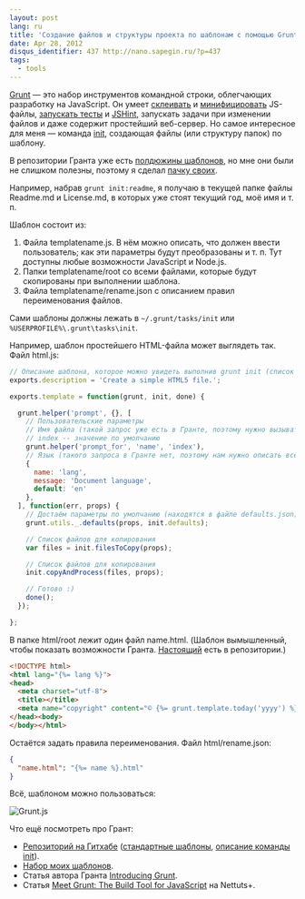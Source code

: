 ```yaml
---
layout: post
lang: ru
title: 'Создание файлов и структуры проекта по шаблонам с помощью Grunt'
date: Apr 28, 2012
disqus_identifier: 437 http://nano.sapegin.ru/?p=437
tags:
  - tools
---
```


[Grunt](https://github.com/cowboy/grunt) — это набор инструментов командной строки, облегчающих разработку на JavaScript. Он умеет [склеивать](https://github.com/cowboy/grunt/blob/master/docs/task_concat.md) и [минифицировать](https://github.com/cowboy/grunt/blob/master/docs/task_min.md) JS-файлы, [запускать тесты](https://github.com/cowboy/grunt/blob/master/docs/task_qunit.md) и [JSHint](https://github.com/cowboy/grunt/blob/master/docs/task_lint.md), запускать задачи при изменении файлов и даже содержит простейший веб-сервер. Но самое интересное для меня — команда [init](https://github.com/cowboy/grunt/blob/master/docs/task_init.md), создающая файлы (или структуру папок) по шаблону.

В репозитории Гранта уже есть [полдюжины шаблонов](https://github.com/cowboy/grunt/tree/master/tasks/init), но мне они были не слишком полезны, поэтому я сделал [пачку своих](https://github.com/sapegin/squirrelstrap).

Например, набрав `grunt init:readme`, я получаю в текущей папке файлы Readme.md и License.md, в которых уже стоят текущий год, моё имя и т. п.

Шаблон состоит из:

1. Файла templatename.js. В нём можно описать, что должен ввести пользователь; как эти параметры будут преобразованы и т. п. Тут доступны любые возможности JavaScript и Node.js.
2. Папки templatename/root со всеми файлами, которые будут скопированы при выполнении шаблона.
3. Файла templatename/rename.json с описанием правил переименования файлов.

Сами шаблоны должны лежать в `~/.grunt/tasks/init` или `%USERPROFILE%\.grunt\tasks\init`.

Например, шаблон простейшего HTML-файла может выглядеть так. Файл html.js:

```javascript
// Описание шаблона, которое можно увидеть выполнив grunt init (список доступных шаблонов)
exports.description = 'Create a simple HTML5 file.';

exports.template = function(grunt, init, done) {

  grunt.helper('prompt', {}, [
    // Пользовательские параметры
    // Имя файла (такой запрос уже есть в Гранте, поэтому нужно вызывать его с помощью grunt.helper)
    // index -- значение по умолчанию
    grunt.helper('prompt_for', 'name', 'index'),
    // Язык (такого запроса в Гранте нет, поэтому нам нужно описать все параметры)
    {
      name: 'lang',
      message: 'Document language',
      default: 'en'
    },
  ], function(err, props) {
    // Достаём параметры по умолчанию (находятся в файле defaults.json)
    grunt.utils._.defaults(props, init.defaults);

    // Список файлов для копирования
    var files = init.filesToCopy(props);

    // Список файлов для копирования
    init.copyAndProcess(files, props);

    // Готово :)
    done();
  });

};
```

В папке html/root лежит один файл name.html. (Шаблон вымышленный, чтобы показать возможности Гранта. [Настоящий](https://github.com/sapegin/squirrelstrap/tree/master/grunt/tasks/init/html/root) есть в репозитории.)

```html
<!DOCTYPE html>
<html lang="{%= lang %}">
<head>
  <meta charset="utf-8">
  <title></title>
  <meta name="copyright" content="© {%= grunt.template.today('yyyy') %} {%= author_name %}">
</head><body>
</body></html>
```

Остаётся задать правила переименования. Файл html/rename.json:

```json
{
  "name.html": "{%= name %}.html"
}
```

Всё, шаблоном можно пользоваться:

![Grunt.js](/images/win__grunt.png)

Что ещё посмотреть про Грант:

* [Репозиторий на Гитхабе](https://github.com/cowboy/grunt) ([стандартные шаблоны](https://github.com/cowboy/grunt/tree/master/tasks/init), [описание команды init](https://github.com/cowboy/grunt/blob/master/docs/task_init.md)).
* [Набор моих шаблонов](https://github.com/sapegin/squirrelstrap).
* Статья автора Гранта [Introducing Grunt](http://weblog.bocoup.com/introducing-grunt/).
* Статья [Meet Grunt: The Build Tool for JavaScript](http://net.tutsplus.com/tutorials/javascript-ajax/meeting-grunt-the-build-tool-for-javascript/) на Nettuts+.
